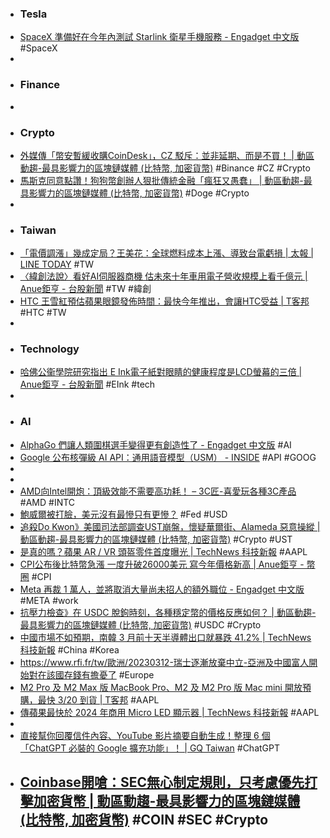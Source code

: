 - ### Tesla
- [SpaceX 準備好在今年內測試 Starlink 衛星手機服務 - Engadget 中文版](https://chinese.engadget.com/spacex-is-getting-ready-to-test-its-starlink-satellite-to-cell-phone-service-100012459.html) #SpaceX
-
- ### Finance
-
- ### Crypto
- [外媒傳「幣安暫緩收購CoinDesk」，CZ 駁斥：並非延期、而是不買！ | 動區動趨-最具影響力的區塊鏈媒體 (比特幣, 加密貨幣)](https://www.blocktempo.com/binance-denies-interest-in-buying-coindesk/) #Binance #CZ #Crypto
- [馬斯克同意點讚！狗狗幣創辦人狠批傳統金融「瘋狂又愚蠢」 | 動區動趨-最具影響力的區塊鏈媒體 (比特幣, 加密貨幣)](https://www.blocktempo.com/dogecoin-founder-remember-that-every-single-thing-about-modern-financial-markets-is-batshit-insane-stupidity/) #Doge #Crypto
-
- ### Taiwan
- [「電價調漲」幾成定局？王美花：全球燃料成本上漲、導致台電虧損 | 太報 | LINE TODAY](https://today.line.me/tw/v2/article/wJ7gZjE) #TW
- [〈緯創法說〉看好AI伺服器商機 估未來十年車用電子營收規模上看千億元 | Anue鉅亨 - 台股新聞](https://news.cnyes.com/news/id/5115331) #TW #緯創
- [HTC 王雪紅預估蘋果眼鏡發佈時間：最快今年推出，會讓HTC受益 | T客邦](https://www.techbang.com/posts/104440-htc-wang-xuehong-revealed-that-apple-glasses-release-time-the) #HTC #TW
-
- ### Technology
- [哈佛公衞學院研究指出 E Ink電子紙對眼睛的健康程度是LCD螢幕的三倍 | Anue鉅亨 - 台股新聞](https://m.cnyes.com/news/id/5115199) #EInk #tech
-
- ### AI
- [AlphaGo 們讓人類圍棋選手變得更有創造性了 - Engadget 中文版](https://chinese.engadget.com/alphago-pushed-human-go-players-to-become-more-creative-130042629.html) #AI
- [Google 公布核彈級 AI API：通用語音模型（USM） - INSIDE](https://www.inside.com.tw/article/30930-google-universal-speech-model-usm) #API #GOOG
-
-
- [AMD向Intel開炮：頂級效能不需要高功耗！ – 3C匠-喜愛玩各種3C產品](https://3cjohnhardware.wordpress.com/2023/03/13/amd-intel-7/) #AMD #INTC
- [鮑威爾被打臉，美元沒有最慘只有更慘？](https://www.dailyfxasia.com/cn/cmarkets/20230314-23353.html) #Fed #USD
- [追殺Do Kwon》美國司法部調查UST崩盤，懷疑華爾街、Alameda 惡意操縱 | 動區動趨-最具影響力的區塊鏈媒體 (比特幣, 加密貨幣)](https://www.blocktempo.com/us-justice-department-is-investigating-ust-collapse/) #Crypto #UST
- [是真的嗎？蘋果 AR / VR 頭盔零件首度曝光 | TechNews 科技新報](https://technews.tw/2023/03/14/apple-ar-vr-5/) #AAPL
- [CPI公布後比特幣急漲 一度升破26000美元 寫今年價格新高 | Anue鉅亨 - 幣圈](https://news.cnyes.com/news/id/5115353) #CPI
- [Meta 再裁 1 萬人，並將取消大量尚未招人的額外職位 - Engadget 中文版](https://chinese.engadget.com/zuckerberg-touts-year-of-efficiency-as-meta-lays-off-an-additional-10000-workers-144656596.html) #META #work
- [抗壓力檢查》在 USDC 脫鉤時刻，各種穩定幣的價格反應如何？ | 動區動趨-最具影響力的區塊鏈媒體 (比特幣, 加密貨幣)](https://www.blocktempo.com/usdc-plummets-how-stablecoins-perform/) #USDC #Crypto
- [中國市場不如預期，南韓 3 月前十天半導體出口就暴跌 41.2% | TechNews 科技新報](https://finance.technews.tw/2023/03/14/south-koreas-semiconductor-exports-plunge-41-2-in-first-10-days-of-march-alone/) #China #Korea
- https://www.rfi.fr/tw/歐洲/20230312-瑞士逐漸放棄中立-亞洲及中國富人開始對在該國存錢有擔憂了 #Europe
- [M2 Pro 及 M2 Max 版 MacBook Pro、M2 及 M2 Pro 版 Mac mini 開放預購，最快 3/20 到貨 | T客邦](https://www.techbang.com/posts/104628-m2-pro-and-m2-max-macbook-pro-m2-and-m2-pro-mac-mini) #AAPL
- [傳蘋果最快於 2024 年商用 Micro LED 顯示器 | TechNews 科技新報](https://technews.tw/2023/03/14/apple-micro-led-3/) #AAPL
-
- [直接幫你回覆信件內容、YouTube 影片摘要自動生成！整理 6 個「ChatGPT 必裝的 Google 擴充功能」！ | GQ Taiwan](https://www.gq.com.tw/gadget/article/chat-gpt-google-chrome-%E6%8F%92%E4%BB%B6) #ChatGPT
- [Coinbase開嗆：SEC無心制定規則，只考慮優先打擊加密貨幣 | 動區動趨-最具影響力的區塊鏈媒體 (比特幣, 加密貨幣)](https://www.blocktempo.com/coinbase-sec-considers-cracking-down-on-cryptocurrencies-as-a-priority/) #COIN #SEC #Crypto
	-